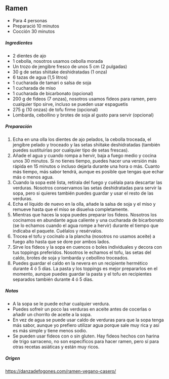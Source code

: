 ## Ramen

* Para 4 personas
* Preparació 10 minutos
* Cocción 30 minutos

##### Ingredientes

* 2 dientes de ajo
* 1 cebolla, nosotros usamos cebolla morada
* Un trozo de jengibre fresco de unos 5 cm (2 pulgadas)
* 30 g de setas shiitake deshidratadas (1 onza)
* 6 tazas de agua (1,5 litros)
* 1 cucharada de tamari o salsa de soja
* 1 cucharada de miso
* 1 cucharada de bicarbonato (opcional)
* 200 g de fideos (7 onzas), nosotros usamos fideos para ramen, pero cualquier tipo sirve, incluso se pueden usar espaguetis
* 275 g (10 onzas) de tofu firme (opcional)
* Lombarda, cebollino y brotes de soja al gusto para servir (opcional)

##### Preparación

1. Echa en una olla los dientes de ajo pelados, la cebolla troceada, el jengibre pelado y troceado y las setas shiitake deshidratadas (también puedes sustituirlas por cualquier tipo de setas frescas).
2. Añade el agua y cuando rompa a hervir, baja a fuego medio y cocina unos 30 minutos. Si no tienes tiempo, puedes hacer una versión más rápida en 15 minutos o incluso dejarla durante una hora o más. Cuanto más tiempo, más sabor tendrá, aunque es posible que tengas que echar más o menos agua.
3. Cuando la sopa esté lista, retírala del fuego y cuélala para descartar las verduras. Nosotros conservamos las setas deshidratadas para servir la sopa, pero si quieres también puedes guardar y usar el resto de las verduras.
4. Echa el líquido de nuevo en la olla, añade la salsa de soja y el miso y remueve hasta que el miso se disuelva completamente.
5. Mientras que haces la sopa puedes preparar los fideos. Nosotros los cocinamos en abundante agua caliente y una cucharada de bicarbonato (se lo echamos cuando el agua rompe a hervir) durante el tiempo que indicaba el paquete. Cuélalos y resérvalos.
6. Trocea el tofu y cocínalo a la plancha (nosotros no usamos aceite) a fuego alto hasta que se dore por ambos lados.
7. Sirve los fideos y la sopa en cuencos o boles individuales y decora con tus toppings preferidos. Nosotros le echamos el tofu, las setas del caldo, brotes de soja y lombarda y cebollino troceados.
8. Puedes guardar el caldo en la nevera en un recipiente hermético durante 4 ó 5 días. La pasta y los toppings es mejor prepararlos en el momento, aunque puedes guardar la pasta y el tofu en recipientes separados también durante 4 ó 5 días.

##### Notas
* A la sopa se le puede echar cualquier verdura.
* Puedes sofreír un poco las verduras en aceite antes de cocerlas o añadir un chorrito de aceite a la sopa.
* En vez de agua se puede usar caldo de verduras para que la sopa tenga más sabor, aunque yo prefiero utilizar agua porque sale muy rica y así es más simple y tiene menos sodio.
* Se pueden usar fideos con o sin gluten. Hay fideos hechos con harina de trigo sarraceno, no son específicos para hacer ramen, pero sí para otras recetas asiáticas y están muy ricos.

##### Origen

https://danzadefogones.com/ramen-vegano-casero/
